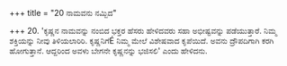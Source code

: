 +++
title = "20 ನಾಮವನು ನಮ್ಬಿದ"

+++
20. 'ಕೃಷ್ಣನ ನಾಮವನ್ನು ನಂಬಿದ ಭಕ್ತರ ಹೆಸರು ಹೇಳಿದವರು ಸಹಾ ಅಭೀಷ್ಟವನ್ನು ಪಡೆಯುತ್ತಾರೆ. ನಿಮ್ಮ ಶಕ್ತಿಯನ್ನು ನೀವು ತಿಳಿಯಲಾರಿರಿ. ಕೃಷ್ಣನಿಗೆÉ ನಿಮ್ಮ ಮೇಲೆ  ವಿಶೇಷವಾದ ಕೃಪೆಯಿದೆ. ಅವನು ದ್ರೌಪದಿಗಾಗಿ ಕರಗಿ ಹೋಗುತ್ತಾನೆ. ಆದ್ದರಿಂದ ಅವಳು ಬೇಗನೇ ಕೃಷ್ಣನನ್ನು ಭಜಿಸಲಿ' ಎಂದು ಹೇಳಿದನು.